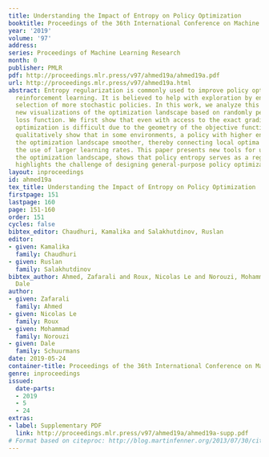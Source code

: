 ```yaml
---
title: Understanding the Impact of Entropy on Policy Optimization
booktitle: Proceedings of the 36th International Conference on Machine Learning
year: '2019'
volume: '97'
address: 
series: Proceedings of Machine Learning Research
month: 0
publisher: PMLR
pdf: http://proceedings.mlr.press/v97/ahmed19a/ahmed19a.pdf
url: http://proceedings.mlr.press/v97/ahmed19a.html
abstract: Entropy regularization is commonly used to improve policy optimization in
  reinforcement learning. It is believed to help with exploration by encouraging the
  selection of more stochastic policies. In this work, we analyze this claim using
  new visualizations of the optimization landscape based on randomly perturbing the
  loss function. We first show that even with access to the exact gradient, policy
  optimization is difficult due to the geometry of the objective function. We then
  qualitatively show that in some environments, a policy with higher entropy can make
  the optimization landscape smoother, thereby connecting local optima and enabling
  the use of larger learning rates. This paper presents new tools for understanding
  the optimization landscape, shows that policy entropy serves as a regularizer, and
  highlights the challenge of designing general-purpose policy optimization algorithms.
layout: inproceedings
id: ahmed19a
tex_title: Understanding the Impact of Entropy on Policy Optimization
firstpage: 151
lastpage: 160
page: 151-160
order: 151
cycles: false
bibtex_editor: Chaudhuri, Kamalika and Salakhutdinov, Ruslan
editor:
- given: Kamalika
  family: Chaudhuri
- given: Ruslan
  family: Salakhutdinov
bibtex_author: Ahmed, Zafarali and Roux, Nicolas Le and Norouzi, Mohammad and Schuurmans,
  Dale
author:
- given: Zafarali
  family: Ahmed
- given: Nicolas Le
  family: Roux
- given: Mohammad
  family: Norouzi
- given: Dale
  family: Schuurmans
date: 2019-05-24
container-title: Proceedings of the 36th International Conference on Machine Learning
genre: inproceedings
issued:
  date-parts:
  - 2019
  - 5
  - 24
extras:
- label: Supplementary PDF
  link: http://proceedings.mlr.press/v97/ahmed19a/ahmed19a-supp.pdf
# Format based on citeproc: http://blog.martinfenner.org/2013/07/30/citeproc-yaml-for-bibliographies/
---
```

